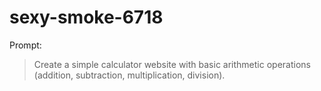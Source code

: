 # sexy-smoke-6718

Prompt:
> Create a simple calculator website with basic arithmetic operations (addition, subtraction, multiplication, division).